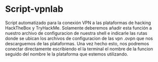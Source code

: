 # Script-vpnlab
Script automatizado para la conexión VPN a las plataformas de hacking HackTheBox y TryHackMe.
Solamente deberemos añadir esta función a nuestro archivo de configuracion de nuestra shell e indicarle las rutas donde se ubican
los archivos de configuracion de las vpn .ovpn que nos descarguemos de las plataformas.
Una vez hecho esto, nos podremos conectar directamente escribiendo el la terminal el nombre de la funcion seguido del nombre le la plataforma
que estemos utilizando.
